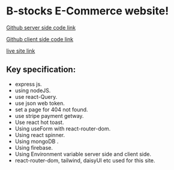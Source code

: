 # B-stocks E-Commerce website!

[Github server side code link](https://github.com/programming-hero-web-course-4/b612-used-products-resale-server-side-atikdev-bd.git)

[Github client side code link](https://github.com/programming-hero-web-course-4/b612-used-products-resale-clients-side-atikdev-bd.git)

[live site link](https://book-stock-2fd9e.web.app/)

## Key specification:

- express js.
- using nodeJS.
- use react-Query.
- use json web token.
- set a page for 404 not found.
- use stripe payment getway.
- Use react hot toast.
- Using useForm with react-router-dom.
- Using react spinner.
- Using mongoDB .
- Using firebase.
- Using Environment variable server side and client side.
- react-router-dom, tailwind, daisyUI etc used for this site.
